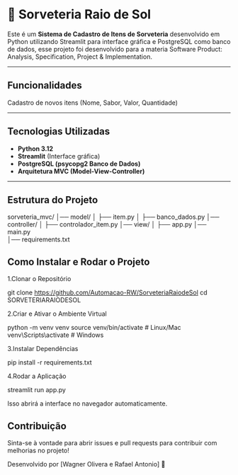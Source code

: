 # 🍦 Sorveteria Raio de Sol

Este é um **Sistema de Cadastro de Itens de Sorveteria** desenvolvido em Python utilizando Streamlit para interface gráfica e PostgreSQL como banco de dados, esse projeto foi desenvolvido para a materia Software Product: Analysis, Specification, Project & Implementation.

---

## Funcionalidades
Cadastro de novos itens (Nome, Sabor, Valor, Quantidade)  

---

## Tecnologias Utilizadas
- **Python 3.12**
- **Streamlit** (Interface gráfica)
- **PostgreSQL (psycopg2 Banco de Dados)**
- **Arquitetura MVC (Model-View-Controller)**

---

## Estrutura do Projeto

sorveteria_mvc/
│── model/
│   ├── item.py
│   ├── banco_dados.py
│── controller/
│   ├── controlador_item.py
│── view/ 
│   ├── app.py
│── main.py  
│── requirements.txt


## Como Instalar e Rodar o Projeto

1.Clonar o Repositório

git clone https://github.com/Automacao-RW/SorveteriaRaiodeSol
cd SORVETERIARAIODESOL

2.Criar e Ativar o Ambiente Virtual

python -m venv venv
source venv/bin/activate  # Linux/Mac
venv\Scripts\activate  # Windows

3.Instalar Dependências

pip install -r requirements.txt

4.Rodar a Aplicação

streamlit run app.py

Isso abrirá a interface no navegador automaticamente. 

## Contribuição

Sinta-se à vontade para abrir issues e pull requests para contribuir com melhorias no projeto!

Desenvolvido por [Wagner Olivera e Rafael Antonio] 🚀
